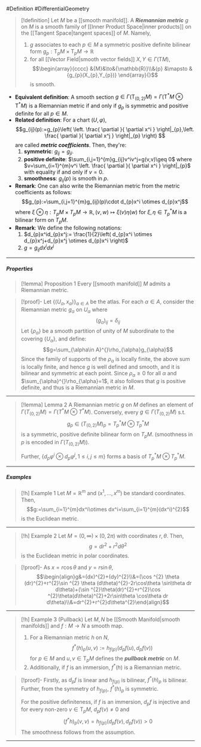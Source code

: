 #Definition #DifferentialGeometry 

> [!definition]
> Let $M$ be a [[smooth manifold]]. A ***Riemannian metric*** $g$ on $M$ is a smooth family of [[Inner Product Space|inner products]] on the [[Tangent Space|tangent spaces]] of $M$. Namely, 
> 1. $g$ associates to each $p\in M$ a symmetric positive definite bilinear form $g_{p}:\text{T}_{p}M\times \text{T}_{p}M\to \mathbb{R}$ 
> 2. for all [[Vector Field|smooth vector fields]] $X,Y\in \Gamma(\text{T}M)$, $$\begin{array}{cccc} &{M}&\to&{\mathbb{R}}\\&{p} &\mapsto & {g_{p}(X_{p},Y_{p})} \end{array}{}$$is smooth.
- **Equivalent definition**: A smooth section $g\in \Gamma(\text{T}_{(0,2)}M)=\Gamma(\text{T}^{*}M\otimes \text{T}^{*}M)$ is a Riemannian metric if and only if $g_{p}$ is symmetric and positive definite for all $p\in M$.
- **Related definition**: For a chart $(U,\varphi)$, $$g_{ij}(p):=g_{p}\left( \left. \frac{ \partial  }{ \partial x^i }   \right|_{p},\left. \frac{ \partial  }{ \partial x^j }   \right|_{p} \right) $$are called ***metric coefficients***. Then, they're:
	1. **symmetric**: $g_{ij}=g_{ji}$.
	2. **positive definite**: $\sum_{i,j=1}^{m}g_{ij}v^iv^j=g(v,v)\geq 0$ where $v=\sum_{i=1}^{m}v^i \left. \frac{ \partial  }{ \partial x^i } \right|_{p}$ with equality if and only if $v=0$.
	3. **smoothness**: $g_{ij}(p)$ is smooth in $p$.
- **Remark**: One can also write the Riemannian metric from the metric coefficients as follows: $$g_{p}:=\sum_{i,j=1}^{m}g_{ij}(p)\cdot d_{p}x^i \otimes  d_{p}x^j$$where $\xi \otimes \eta:T_{p}M\times T_{p}M\to \mathbb{R}, (v,w)\mapsto \xi(v)\eta(w)$ for $\xi,\eta\in T^{*}_{p}M$ is a bilinear form on $T_{p}M$.
- **Remark**: We define the following notations:
	1. $d_{p}x^id_{p}x^j:= \frac{1}{2}\left(  d_{p}x^i \otimes  d_{p}x^j+d_{p}x^j \otimes  d_{p}x^i \right)$
	2. $g=g_{ij}dx^idx^j$
---
##### Properties
> [!lemma] Proposition 1
> Every [[smooth manifold]] $M$ admits a Riemannian metric.

> [!proof]-
> Let $\{ (U_{\alpha},x_{\alpha}) \}_{\alpha\in A}$ be the atlas. For each $\alpha\in A$, consider the Riemannian metric $g_{\alpha}$ on $U_{\alpha}$ where $$(g_{\alpha})_{ij}=\delta_{ij}$$Let $\{ \rho_{\alpha} \}$ be a smooth partition of unity of $M$ subordinate to the covering $\{ U_{\alpha} \}$, and define: $$g=\sum_{\alpha\in A}^{}\rho_{\alpha}g_{\alpha}$$Since the family of supports of the $\rho_{\alpha}$ is locally finite, the above sum is locally finite, and hence $g$ is well defined and smooth, and it is bilinear and symmetric at each point. Since $\rho_{\alpha}\geq 0$ for all $\alpha$ and $\sum_{\alpha}^{}\rho_{\alpha}=1$, it also follows that $g$ is positive definite, and thus is a Riemannian metric in $M$.
---
> [!lemma] Lemma 2
> A Riemannian metric $g$ on $M$ defines an element of $\Gamma(T_{(0,2)}M)=\Gamma(T^{*}M\otimes T^{*}M)$. 
> Conversely, every $g\in \Gamma(T_{(0,2)}M)$ s.t. $$g_{p}\in (T_{(0,2)}M)_{p}=T^{*}_{p}M\otimes T^{*}_{p}M$$is a symmetric, positive definite bilinear form on $T_{p}M$. (smoothness in $p$ is encoded in $\Gamma(T_{(0,2)}M)$).
> 
> Further, $\{ d_{p}\varphi^i\otimes d_{p}\varphi^j ,1\leq i,j\leq m\}$ forms a basis of $T^{*}_{p}M\otimes T^{*}_{p}M$.
---
##### Examples
> [!h] Example 1
> Let $M=\mathbb{R}^m$ and $(x^1,\dots,x^m)$ be standard coordinates. Then, $$g:=\sum_{i=1}^{m}dx^i\otimes dx^i=\sum_{i=1}^{m}(dx^i)^{2}$$is the Euclidean metric. 
---
> [!h] Example 2
> Let $M=(0,\infty)\times(0,2\pi)$ with coordinates $r,\theta$. Then, $$g=dr^{2}+r^{2}d\theta^{2}$$is the Euclidean metric in polar coordinates.

> [!proof]-
> As $x=r\cos \theta$ and $y=r\sin\theta$, $$\begin{align}g&=(dx)^{2}+(dy)^{2}\\&=(\cos ^{2} \theta (dr)^{2}+r^{2}\sin ^{2} \theta (d\theta)^{2}-2r\cos\theta \sin\theta dr d\theta)+(\sin ^{2}\theta(dr)^{2}+r^{2}\cos ^{2}\theta(d\theta)^{2}+2r\sin\theta \cos\theta dr d\theta)\\&=dr^{2}+r^{2}d\theta^{2}\end{align}$$
---
> [!h] Example 3 (Pullback)
> Let $M,N$ be [[Smooth Manifold|smooth manifolds]] and $f:M\to N$ a smooth map. 
> 1. For a Riemannian metric $h$ on $N$, $$f^{*}(h)_{p}(u,v):=h_{f(p)}(d_{p}f (u),d_{p}f(v))$$for $p\in M$ and $u,v\in \text{T}_{p}M$ defines the ***pullback metric*** on $M$.
> 2. Additionally, if $f$ is an immersion, $f^{*}(h)$ is a Riemannian metric.

> [!proof]-
> Firstly, as $d_{p}f$ is linear and $h_{f(p)}$ is bilinear, $f^{*}(h)_{p}$ is bilinear. Further, from the symmetry of $h_{f(p)}$, $f^{*}(h)_{p}$ is symmetric.
> 
> For the positive definiteness, if $f$ is an immersion, $d_{p}f$ is injective and for every non-zero $v\in \text{T}_{p}M$, $d_{p}f(v)\neq 0$ and $$(f^{*}h)_{p}(v,v)=h_{f(p)}(d_{p}f(v),d_{p}f(v))>0$$
> The smoothness follows from the assumption.
---
